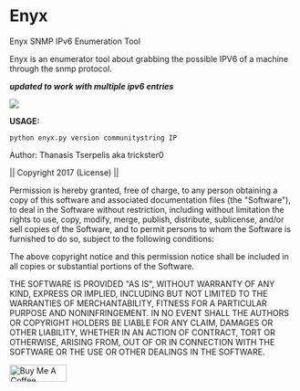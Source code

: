 
# Enyx
Enyx SNMP IPv6 Enumeration Tool

Enyx is an enumerator tool about grabbing the possible IPV6 of a machine through the snmp protocol.

***updated to work with multiple ipv6 entries***

<IMG SRC="https://raw.githubusercontent.com/trickster0/Enyx/master/enyx.png"/>

<strong>USAGE:</strong>
<p>
<pre><code>python enyx.py version communitystring IP
</code></pre>


Author: Thanasis Tserpelis aka trickster0

|| Copyright 2017 (License) ||

Permission is hereby granted, free of charge, to any person obtaining a copy of this software and associated documentation files (the "Software"), to deal in the Software without restriction, including without limitation the rights to use, copy, modify, merge, publish, distribute, sublicense, and/or sell copies of the Software, and to permit persons to whom the Software is furnished to do so, subject to the following conditions:

The above copyright notice and this permission notice shall be included in all copies or substantial portions of the Software.

THE SOFTWARE IS PROVIDED "AS IS", WITHOUT WARRANTY OF ANY KIND, EXPRESS OR IMPLIED, INCLUDING BUT NOT LIMITED TO THE WARRANTIES OF MERCHANTABILITY, FITNESS FOR A PARTICULAR PURPOSE AND NONINFRINGEMENT. IN NO EVENT SHALL THE AUTHORS OR COPYRIGHT HOLDERS BE LIABLE FOR ANY CLAIM, DAMAGES OR OTHER LIABILITY, WHETHER IN AN ACTION OF CONTRACT, TORT OR OTHERWISE, ARISING FROM, OUT OF OR IN CONNECTION WITH THE SOFTWARE OR THE USE OR OTHER DEALINGS IN THE SOFTWARE.


<a href="https://www.buymeacoffee.com/trickster0" target="_blank"><img src="https://cdn.buymeacoffee.com/buttons/lato-green.png" alt="Buy Me A Coffee" style="height: 30px !important;width: 100px !important;" ></a>

